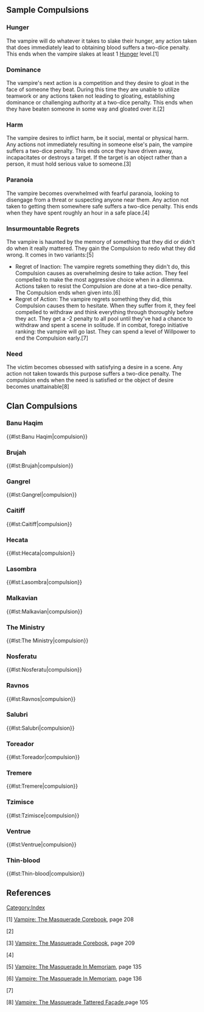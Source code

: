 ## Sample Compulsions

### Hunger

The vampire will do whatever it takes to slake their hunger, any action
taken that does immediately lead to obtaining blood suffers a two-dice
penalty. This ends when the vampire slakes at least 1
<a href="Hunger_system" class="wikilink" title="Hunger">Hunger</a>
level.[1]

### Dominance

The vampire's next action is a competition and they desire to gloat in
the face of someone they beat. During this time they are unable to
utilize teamwork or any actions taken not leading to gloating,
establishing dominance or challenging authority at a two-dice penalty.
This ends when they have beaten someone in some way and gloated over
it.[2]

### Harm

The vampire desires to inflict harm, be it social, mental or physical
harm. Any actions not immediately resulting in someone else's pain, the
vampire suffers a two-dice penalty. This ends once they have driven
away, incapacitates or destroys a target. If the target is an object
rather than a person, it must hold serious value to someone.[3]

### Paranoia

The vampire becomes overwhelmed with fearful paranoia, looking to
disengage from a threat or suspecting anyone near them. Any action not
taken to getting them somewhere safe suffers a two-dice penalty. This
ends when they have spent roughly an hour in a safe place.[4]

### Insurmountable Regrets

The vampire is haunted by the memory of something that they did or
didn't do when it really mattered. They gain the Compulsion to redo what
they did wrong. It comes in two variants:[5]

- Regret of Inaction: The vampire regrets something they didn't do, this
  Compulsion causes as overwhelming desire to take action. They feel
  compelled to make the most aggressive choice when in a dilemma.
  Actions taken to resist the Compulsion are done at a two-dice penalty.
  The Compulsion ends when given into.[6]
- Regret of Action: The vampire regrets something they did, this
  Compulsion causes them to hesitate. When they suffer from it, they
  feel compelled to withdraw and think everything through thoroughly
  before they act. They get a -2 penalty to all pool until they've had a
  chance to withdraw and spent a scene in solitude. If in combat, forego
  initiative ranking: the vampire will go last. They can spend a level
  of Willpower to end the Compulsion early.[7]

### Need

The victim becomes obsessed with satisfying a desire in a scene. Any
action not taken towards this purpose suffers a two-dice penalty. The
compulsion ends when the need is satisfied or the object of desire
becomes unattainable[8]

## Clan Compulsions

### Banu Haqim

{{#lst:Banu Haqim|compulsion}}

### Brujah

{{#lst:Brujah|compulsion}}

### Gangrel

{{#lst:Gangrel|compulsion}}

### Caitiff

{{#lst:Caitiff|compulsion}}

### Hecata

{{#lst:Hecata|compulsion}}

### Lasombra

{{#lst:Lasombra|compulsion}}

### Malkavian

{{#lst:Malkavian|compulsion}}

### The Ministry

{{#lst:The Ministry|compulsion}}

### Nosferatu

{{#lst:Nosferatu|compulsion}}

### Ravnos

{{#lst:Ravnos|compulsion}}

### Salubri

{{#lst:Salubri|compulsion}}

### Toreador

{{#lst:Toreador|compulsion}}

### Tremere

{{#lst:Tremere|compulsion}}

### Tzimisce

{{#lst:Tzimisce|compulsion}}

### Ventrue

{{#lst:Ventrue|compulsion}}

### Thin-blood

{{#lst:Thin-blood|compulsion}}

## References

<a href="Category:Index" class="wikilink"
title="Category:Index">Category:Index</a>

[1] <a href="Vampire:_The_Masquerade_Corebook" class="wikilink"
title="Vampire: The Masquerade Corebook">Vampire: The Masquerade
Corebook</a>, page 208

[2]

[3] <a href="Vampire:_The_Masquerade_Corebook" class="wikilink"
title="Vampire: The Masquerade Corebook">Vampire: The Masquerade
Corebook</a>, page 209

[4]

[5] <a href="Vampire:_The_Masquerade_In_Memoriam" class="wikilink"
title="Vampire: The Masquerade In Memoriam">Vampire: The Masquerade In
Memoriam</a>, page 135

[6] <a href="Vampire:_The_Masquerade_In_Memoriam" class="wikilink"
title="Vampire: The Masquerade In Memoriam">Vampire: The Masquerade In
Memoriam</a>, page 136

[7]

[8] <a href="Vampire:_The_Masquerade_Tattered_Façade" class="wikilink"
title="Vampire: The Masquerade Tattered Façade,">Vampire: The Masquerade
Tattered Façade,</a>page 105
